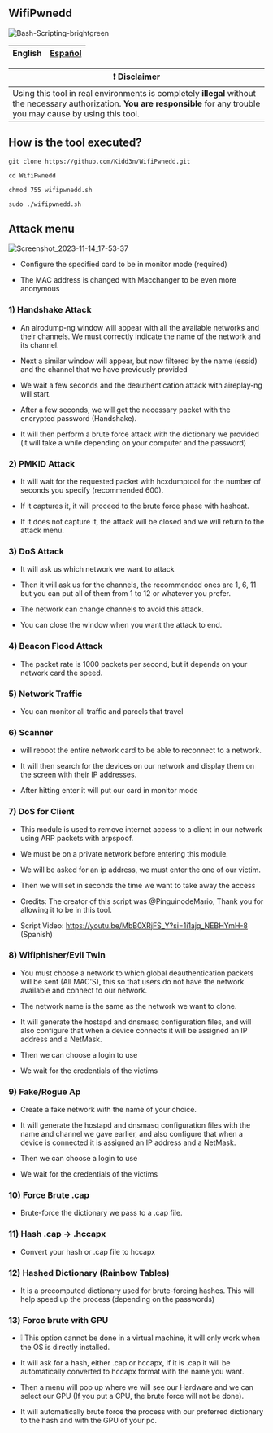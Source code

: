 ## WifiPwnedd
![Bash-Scripting-brightgreen](https://user-images.githubusercontent.com/89719224/216780401-60655d5f-6804-4a3d-a9f2-3a02a1a3f9c8.svg)

| English | [Español](README%20ESPAÑOL.md) |
| --- | --- |

| :exclamation:  **Disclaimer**  |
|---------------------------------|
| Using this tool in real environments is completely **illegal** without the necessary authorization. **You are responsible** for any trouble you may cause by using this tool. |


## How is the tool executed?

```
git clone https://github.com/Kidd3n/WifiPwnedd.git

cd WifiPwnedd

chmod 755 wifipwnedd.sh

sudo ./wifipwnedd.sh
```

## Attack menu 

![Screenshot_2023-11-14_17-53-37](https://github.com/Kidd3n/WifiPwnedd/assets/89719224/f7a102ba-4dcf-4f83-ba9d-d854881428bf)









- Configure the specified card to be in monitor mode (required)

- The MAC address is changed with Macchanger to be even more anonymous 

### 1) Handshake Attack

- An airodump-ng window will appear with all the available networks and their channels. We must correctly indicate the name of the network and its channel.

- Next a similar window will appear, but now filtered by the name (essid) and the channel that we have previously provided

- We wait a few seconds and the deauthentication attack with aireplay-ng will start.

- After a few seconds, we will get the necessary packet with the encrypted password (Handshake).

- It will then perform a brute force attack with the dictionary we provided (it will take a while depending on your computer and the password)

### 2) PMKID Attack

- It will wait for the requested packet with hcxdumptool for the number of seconds you specify (recommended 600).

- If it captures it, it will proceed to the brute force phase with hashcat.

- If it does not capture it, the attack will be closed and we will return to the attack menu.

### 3) DoS Attack

- It will ask us which network we want to attack

- Then it will ask us for the channels, the recommended ones are 1, 6, 11 but you can put all of them from 1 to 12 or whatever you prefer. 

- The network can change channels to avoid this attack.

- You can close the window when you want the attack to end. 

### 4) Beacon Flood Attack

- The packet rate is 1000 packets per second, but it depends on your network card the speed. 

### 5) Network Traffic

- You can monitor all traffic and parcels that travel 

### 6)  Scanner

- will reboot the entire network card to be able to reconnect to a network. 

- It will then search for the devices on our network and display them on the screen with their IP addresses. 

- After hitting enter it will put our card in monitor mode

### 7)  DoS for Client 

- This module is used to remove internet access to a client in our network using ARP packets with arpspoof.

- We must be on a private network before entering this module.

- We will be asked for an ip address, we must enter the one of our victim.

- Then we will set in seconds the time we want to take away the access

- Credits: The creator of this script was @PinguinodeMario, Thank you for allowing it to be in this tool.

- Script Video: https://youtu.be/MbB0XRjFS_Y?si=1i1ajq_NEBHYmH-8 (Spanish)

### 8) Wifiphisher/Evil Twin

- You must choose a network to which global deauthentication packets will be sent (All MAC'S), this so that users do not have the network available and connect to our network.

- The network name is the same as the network we want to clone.

- It will generate the hostapd and dnsmasq configuration files, and will also configure that when a device connects it will be assigned an IP address and a NetMask.

- Then we can choose a login to use

- We wait for the credentials of the victims

### 9) Fake/Rogue Ap

- Create a fake network with the name of your choice.

- It will generate the hostapd and dnsmasq configuration files with the name and channel we gave earlier, and also configure that when a device is connected it is assigned an IP address and a NetMask.

- Then we can choose a login to use

- We wait for the credentials of the victims

### 10) Force Brute .cap

- Brute-force the dictionary we pass to a .cap file.

### 11) Hash .cap -> .hccapx

- Convert your hash or .cap file to hccapx

### 12) Hashed Dictionary (Rainbow Tables)

- It is a precomputed dictionary used for brute-forcing hashes. This will help speed up the process (depending on the passwords)

### 13) Force brute with GPU

- ❕ This option cannot be done in a virtual machine, it will only work when the OS is directly installed. 

- It will ask for a hash, either .cap or hccapx, if it is .cap it will be automatically converted to hccapx format with the name you want.

- Then a menu will pop up where we will see our Hardware and we can select our GPU (If you put a CPU, the brute force will not be done).

- It will automatically brute force the process with our preferred dictionary to the hash and with the GPU of your pc.
